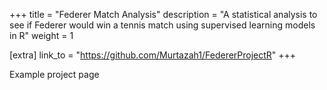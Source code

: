 +++
title = "Federer Match Analysis"
description = "A statistical analysis to see if Federer would win a tennis match using supervised learning models in R" 
weight = 1

[extra]
link_to = "https://github.com/Murtazah1/FedererProjectR"
+++

Example project page